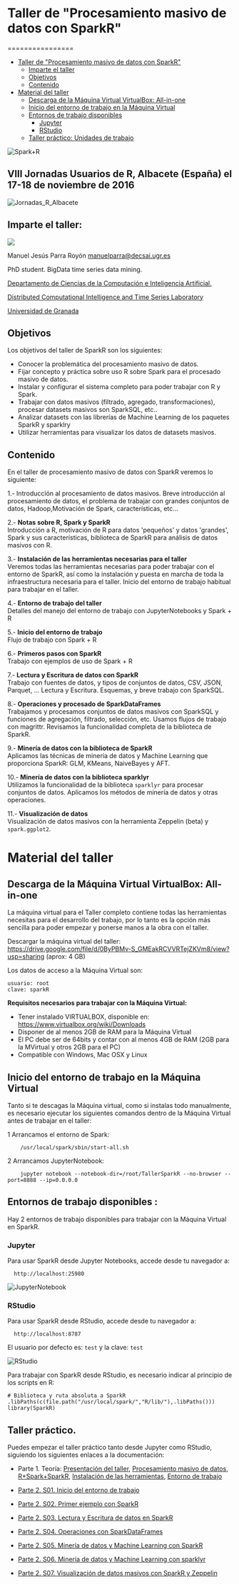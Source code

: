 # Taller de "Procesamiento masivo de datos con SparkR"
================

  * [Taller de "Procesamiento masivo de datos con SparkR"](#taller-de-procesamiento-masivo-de-datos-con-sparkr)    
    * [Imparte el taller](#imparte-el-taller)
    * [Objetivos](#objetivos)
    * [Contenido](#contenido)
  * [Material del taller](#material-del-taller)
    * [Descarga de la Máquina Virtual VirtualBox: All-in-one](#descarga-de-la-máquina-virtual-virtualbox-all-in-one)
    * [Inicio del entorno de trabajo en la Máquina Virtual](#inicio-del-entorno-de-trabajo-en-la-máquina-virtual)
    * [Entornos de trabajo disponibles](#entornos-de-trabajo-disponibles-)
      * [Jupyter](#jupyter)
      * [RStudio](#rstudio)
    * [Taller práctico: Unidades de trabajo](#taller-práctico)





![Spark+R](https://sites.google.com/site/manuparra/home/SparkRlogo.png)

## VIII Jornadas Usuarios de R, Albacete (España) el 17-18 de noviembre de 2016

![Jornadas_R_Albacete](https://sites.google.com/site/manuparra/home/jornadas_R_albacete.png)


## Imparte el taller:


<img src="https://sites.google.com/site/manuparra/home/manuparra.jpg">

Manuel Jesús Parra Royón  <a href="mailto:manuelparra@decsai.ugr.es">manuelparra@decsai.ugr.es</a>  

PhD student. BigData time series data mining.

<a href="http://sci2s.ugr.es/">Departamento de Ciencias de la Computación e Inteligencia Artificial.</A>

<a href="http://sci2s.ugr.es/dicits/">Distributed Computational Intelligence and Time Series Laboratory </A>

<a href="http://www.ugr.es">Universidad de Granada</a>





## Objetivos

Los objetivos del taller de SparkR son los siguientes:

* Conocer la problemática del procesamiento masivo de datos.
* Fijar concepto y práctica sobre uso R sobre Spark para el procesado masivo de datos.
* Instalar y configurar el sistema completo para poder trabajar con R y Spark.
* Trabajar con datos masivos (filtrado, agregado, transformaciones), procesar datasets masivos son SparkSQL, etc..
* Analizar datasets con las librerías de Machine Learning de los paquetes SparkR y sparklry
* Utilizar herramientas para visualizar los datos de datasets masivos.


## Contenido

En el taller de procesamiento masivo de datos con SparkR veremos lo siguiente:

1.- Introducción al procesamiento de datos masivos.
    Breve introducción al procesamiento de datos, el problema de trabajar con grandes conjuntos de datos, Hadoop,Motivación de Spark, características, etc...<BR>

2.- **Notas sobre R, Spark y SparkR**<BR>
    Introducción a R, motivación de R para datos 'pequeños' y datos 'grandes', Spark y sus características, biblioteca de SparkR para análisis de datos masivos con R.<BR>

3.- **Instalación de las herramientas necesarias para el taller**<BR>
    Veremos todas las herramientas necesarias para poder trabajar con el entorno de SparkR, así como la instalación y puesta en marcha de toda la infraestructura necesaria para el taller. Inicio del entorno de trabajo habitual para trabajar en el taller.<BR>

4.- **Entorno de trabajo del taller**<BR>
    Detalles del manejo del entorno de trabajo con JupyterNotebooks y Spark + R<BR>

5.- **Inicio del entorno de trabajo**<BR>
    Flujo de trabajo con Spark + R<BR>

6.- **Primeros pasos con SparkR**<BR>
    Trabajo con ejemplos de uso de Spark + R <BR>

7.- **Lectura y Escritura de datos con SparkR**<BR>
    Trabajo con fuentes de datos, y tipos de conjuntos de datos, CSV, JSON, Parquet, ... Lectura y Escritura. Esquemas, y breve trabajo con SparkSQL. <BR>

8.- **Operaciones y procesado de SparkDataFrames**<BR>
    Trabajamos y procesamos conjuntos de datos masivos con SparkSQL y funciones de agregación, filtrado, selección, etc. Usamos flujos de trabajo con magrittr. Revisamos la funcionalidad completa de la biblioteca de SparkR.<BR>

9.- **Minería de datos con la biblioteca de SparkR**<BR>
    Aplicamos las técnicas de minería de datos y Machine Learning que proporciona SparkR: GLM, KMeans, NaiveBayes y AFT.<BR>

10.- **Minería de datos con la biblioteca sparklyr**<BR>
    Utilizamos la funcionalidad de la biblioteca ``sparklyr`` para procesar conjuntos de datos. Aplicamos los métodos de minería de datos y otras operaciones.<BR>

11.- **Visualización de datos**<BR>
    Visualización de datos masivos con la herramienta Zeppelin (beta) y ``spark.ggplot2``.

# Material del taller

## Descarga de la Máquina Virtual VirtualBox: All-in-one

La máquina virtual para el Taller completo contiene todas las herramientas necesitas para el desarrollo del trabajo, por lo tanto es la opción más sencilla para poder empezar y ponerse manos a la obra con el taller.


Descargar la máquina virtual del taller: https://drive.google.com/file/d/0ByPBMv-S_GMEakRCVVRTejZKVm8/view?usp=sharing (aprox: 4 GB)


Los datos de acceso a la Máquina Virtual son:

	usuario: root
	clave: sparkR

**Requisitos necesarios para trabajar con la Máquina Virtual:**

* Tener instalado VIRTUALBOX, disponible en: https://www.virtualbox.org/wiki/Downloads
* Disponer de al menos 2GB de RAM para la Máquina Virtual
* El PC debe ser de 64bits y contar con al menos 4GB de RAM (2GB para la MVirtual y otros 2GB para el PC)
* Compatible con Windows, Mac OSX y Linux


## Inicio del entorno de trabajo en la Máquina Virtual

Tanto si te descagas la Máquina virtual, como si instalas todo manualmente, es necesario ejecutar los siguientes comandos dentro de la Máquina Virtual antes de trabajar en el taller:

1 Arrancamos el entorno de Spark:

```
	/usr/local/spark/sbin/start-all.sh
```

2 Arrancamos JupyterNotebook:

```
	jupyter notebook --notebook-dir=/root/TallerSparkR --no-browser --port=8888 --ip=0.0.0.0
```

## Entornos de trabajo disponibles :

Hay 2 entornos de trabajo disponibles para trabajar con la Máquina Virtual en SparkR.

### Jupyter

Para usar SparkR desde Jupyter Notebooks, accede desde tu navegador a:

```
  http://localhost:25980
```

![JupyterNotebook](https://sites.google.com/site/manuparra/home/jupyter.jpg)


### RStudio

Para usar SparkR desde RStudio, accede desde tu navegador a:

```
  http://localhost:8787
```

El usuario por defecto es: ```test``` y la clave: ```test```

![RStudio](https://sites.google.com/site/manuparra/home/rstudio.jpg)

Para trabajar con SparkR desde RStudio, es necesario indicar al principio de los scripts en R:

```
# Biblioteca y ruta absoluta a SparkR
.libPaths(c(file.path("/usr/local/spark/","R/lib/"),.libPaths()))
library(SparkR)
```


## Taller práctico.

Puedes empezar el taller práctico tanto desde Jupyter como RStudio, siguiendo los siguientes enlaces a la documentación: 

* Parte 1. Teoría: [Presentación del taller](../../blob/master/Parte%201.%20S00.%20Presentacion%20del%20Taller.ipynb), 
[Procesamiento masivo de datos](../../blob/master/Parte%201.%20S01.%20Procesamiento%20de%20datos%20masivos.ipynb), 
[R+Spark+SparkR](../../blob/master/Parte%201.%20S02.%20R%20%2B%20Spark%20%2B%20Datos%20Masivos.ipynb), 
[Instalación de las herramientas](../../blob/master/Parte%201.%20S03.%20Instalacion%20de%20las%20herramientas%20para%20el%20Taller%20de%20SparkR.ipynb), 
[Entorno de trabajo](../../blob/master/Parte%201.%20S04.%20Entorno%20de%20trabajo%20para%20el%20taller.ipynb)

* [Parte 2. S01. Inicio del entorno de trabajo](../../blob/master/Parte%202.%20S01.%20Inicio%20del%20entorno%20de%20trabajo%20con%20SparkR.ipynb)

* [Parte 2. S02. Primer ejemplo con SparkR](../../blob/master/Parte%202.%20S02.%20Primer%20ejemplo%20con%20SparkR.ipynb)

* [Parte 2. S03. Lectura y Escritura de datos en SparkR](../../blob/master/Parte%202.%20S03.%20Lectura%20y%20escritura%20de%20datos%20con%20SparkR.ipynb)

* [Parte 2. S04. Operaciones con SparkDataFrames](../../blob/master/Parte%202.%20S04.%20Operaciones%20con%20SparkDataFrames.ipynb)

* [Parte 2. S05. Minería de datos y Machine Learning con SparkR](../../blob/master/Parte%202.%20S05.%20Mineria%20de%20datos%20y%20Machine%20Learning%20con%20SparkR.ipynb)

* [Parte 2. S06. Minería de datos y Machine Learning con sparklyr](../../blob/master/Parte%202.%20S06.%20Mineria%20de%20datos%20y%20Machine%20Learning%20con%20sparklyr.ipynb)

* [Parte 2. S07. Visualización de datos masivos con SparkR y Zeppelin](../../blob/master/Parte%202.%20S07.%20Visualizacion%20dinamica%20de%20datos%20con%20SparkR.ipynb)




